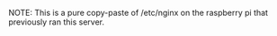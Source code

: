 NOTE: This is a pure copy-paste of /etc/nginx on the raspberry pi that previously ran this server.

